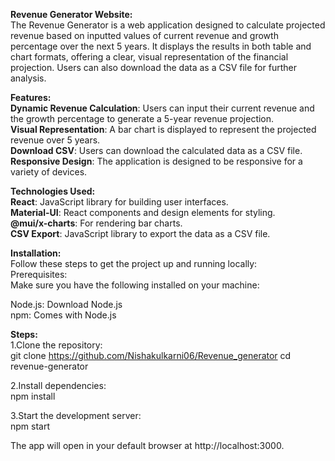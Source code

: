 **Revenue Generator Website:**  
The Revenue Generator is a web application designed to calculate projected revenue based on inputted values of current revenue and growth percentage over the next 5 years. It displays the results in both table and chart formats, offering a clear, visual representation of the financial projection. Users can also download the data as a CSV file for further analysis.  

**Features:**  
**Dynamic Revenue Calculation**: Users can input their current revenue and the growth percentage to generate a 5-year revenue projection.  
**Visual Representation**: A bar chart is displayed to represent the projected revenue over 5 years.  
**Download CSV**: Users can download the calculated data as a CSV file.  
**Responsive Design**: The application is designed to be responsive for a variety of devices.  

**Technologies Used:**      
**React**: JavaScript library for building user interfaces.  
**Material-UI**: React components and design elements for styling.  
**@mui/x-charts**: For rendering bar charts.  
**CSV Export**: JavaScript library to export the data as a CSV file.  
  
**Installation:**    
Follow these steps to get the project up and running locally:
<br/> 
Prerequisites:  
Make sure you have the following installed on your machine:  

Node.js: Download Node.js  
npm: Comes with Node.js  

**Steps:**  
1.Clone the repository:  
git clone https://github.com/Nishakulkarni06/Revenue_generator
cd revenue-generator  

2.Install dependencies:  
npm install  

3.Start the development server:  
npm start  

The app will open in your default browser at http://localhost:3000.

